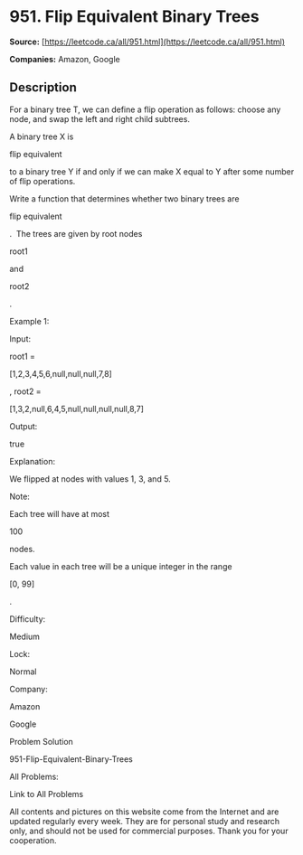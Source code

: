 # 951. Flip Equivalent Binary Trees

**Source:** [https://leetcode.ca/all/951.html](https://leetcode.ca/all/951.html)

**Companies:** Amazon, Google

## Description

For a binary tree T, we can define a flip operation as follows: choose any node, and swap the
        left and right child subtrees.

A binary tree X is

flip equivalent

to a binary tree Y if and only if we can
        make X equal to Y after some number of flip operations.

Write a function that determines whether two binary trees are

flip equivalent

. 
        The trees are given by root nodes

root1

and

root2

.

Example 1:

Input:

root1 =

[1,2,3,4,5,6,null,null,null,7,8]

, root2 =

[1,3,2,null,6,4,5,null,null,null,null,8,7]

Output:

true

Explanation:

We flipped at nodes with values 1, 3, and 5.

Note:

Each tree will have at most

100

nodes.

Each value in each tree will be a unique integer in the range

[0, 99]

.

Difficulty:

Medium

Lock:

Normal

Company:

Amazon

Google

Problem Solution

951-Flip-Equivalent-Binary-Trees

All Problems:

Link to All Problems

All contents and pictures on this website come from the Internet and are updated regularly every week. They are for personal study and research only, and should not be used for commercial purposes. Thank you for your cooperation.

